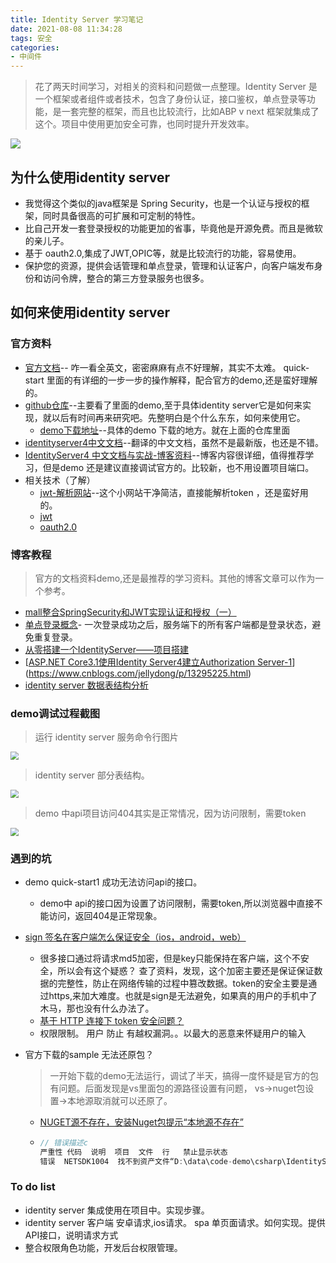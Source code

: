 ```yaml
---
title: Identity Server 学习笔记
date: 2021-08-08 11:34:28
tags: 安全
categories:
- 中间件
---
```


> 花了两天时间学习，对相关的资料和问题做一点整理。Identity Server 是一个框架或者组件或者技术，包含了身份认证，接口鉴权，单点登录等功能，是一套完整的框架，而且也比较流行，比如ABP v next 框架就集成了这个。项目中使用更加安全可靠，也同时提升开发效率。

![](http://blogimg.hongjy.cn/identity-server4-1-0.png)
<!-- more -->
## 为什么使用identity server

- 我觉得这个类似的java框架是 Spring Security，也是一个认证与授权的框架，同时具备很高的可扩展和可定制的特性。
- 比自己开发一套登录授权的功能更加的省事，毕竟他是开源免费。而且是微软的亲儿子。
- 基于 oauth2.0,集成了JWT,OPIC等，就是比较流行的功能，容易使用。
- 保护您的资源，提供会话管理和单点登录，管理和认证客户，向客户端发布身份和访问令牌，整合的第三方登录服务也很多。



## 如何来使用identity server

### 官方资料

- [官方文档](https://identityserver4.readthedocs.io/en/latest/)-- 咋一看全英文，密密麻麻有点不好理解，其实不太难。 quick-start 里面的有详细的一步一步的操作解释，配合官方的demo,还是蛮好理解的。
- [github仓库](https://github.com/IdentityServer)--主要看了里面的demo,至于具体identity server它是如何来实现，就以后有时间再来研究吧。先整明白是个什么东东，如何来使用它。
  - [demo下载地址](https://github.com/IdentityServer/IdentityServer4/tree/main/samples/Quickstarts)--具体的demo 下载的地方。就在上面的仓库里面
- [identityserver4中文文档](http://www.identityserver.com.cn/Home/Detail/javascriptclient)--翻译的中文文档，虽然不是最新版，也还是不错。
- [IdentityServer4 中文文档与实战-博客资料](https://www.cnblogs.com/stulzq/p/8119928.html)--博客内容很详细，值得推荐学习，但是demo 还是建议直接调试官方的。比较新，也不用设置项目端口。
- 相关技术（了解）
  - [jwt-解析网站](https://jwt.ms/)--这个小网站干净简洁，直接能解析token ，还是蛮好用的。
  - [jwt](https://jwt.io/)
  - [oauth2.0](https://oauth.net/2/)



### 博客教程

> 官方的文档资料demo,还是最推荐的学习资料。其他的博客文章可以作为一个参考。

-  [mall整合SpringSecurity和JWT实现认证和授权（一）](http://www.macrozheng.com/#/architect/mall_arch_04?id=mall整合springsecurity和jwt实现认证和授权（一）)
-  [单点登录概念](https://baike.baidu.com/item/%E5%8D%95%E7%82%B9%E7%99%BB%E5%BD%95/4940767)- 一次登录成功之后，服务端下的所有客户端都是登录状态，避免重复登录。
-  [从零搭建一个IdentityServer——项目搭建](https://www.cnblogs.com/selimsong/p/14328840.html)
-  [[ASP.NET Core3.1使用Identity Server4建立Authorization Server-1](https://www.cnblogs.com/jellydong/p/13295225.html)](https://www.cnblogs.com/jellydong/p/13295225.html)
-  [identity server 数据表结构分析](https://www.cnblogs.com/laozhang-is-phi/p/10660403.html)



### demo调试过程截图


>运行 identity server 服务命令行图片

<img src="http://blogimg.hongjy.cn/identity-server4-7.png" style="zoom:80%;" />

>identity server 部分表结构。

<img src="http://blogimg.hongjy.cn/identity-server4-10.png" style="zoom:80%;" />

>demo 中api项目访问404其实是正常情况，因为访问限制，需要token

<img src="http://blogimg.hongjy.cn/identity-server4-8.png" style="zoom:80%;" />


### 遇到的坑

- demo quick-start1 成功无法访问api的接口。

  - demo中 api的接口因为设置了访问限制，需要token,所以浏览器中直接不能访问，返回404是正常现象。

- [sign 签名在客户端怎么保证安全（ios，android，web）](https://segmentfault.com/q/1010000015738229)

  - 很多接口通过将请求md5加密，但是key只能保持在客户端，这个不安全，所以会有这个疑惑？ 查了资料，发现，这个加密主要还是保证保证数据的完整性，防止在网络传输的过程中篡改数据。token的安全主要是通过https,来加大难度。也就是sign是无法避免，如果真的用户的手机中了木马，那也没有什么办法了。
  - [基于 HTTP 连接下 token 安全问题？](https://www.zhihu.com/question/265033797)
  - 权限限制。 用户 防止 有越权漏洞。。以最大的恶意来怀疑用户的输入

- 官方下载的sample 无法还原包？

  > 一开始下载的demo无法运行，调试了半天，搞得一度怀疑是官方的包有问题。后面发现是vs里面包的源路径设置有问题， vs->nuget包设置->本地源取消就可以还原了。

  - [NUGET源不存在，安装Nuget包提示“本地源不存在”](https://blog.csdn.net/weixin_34148340/article/details/93188162)

  - ```csharp
    // 错误描述c
    严重性	代码	说明	项目	文件	行	禁止显示状态
    错误	NETSDK1004	找不到资产文件“D:\data\code-demo\csharp\IdentityServer4-main\samples\Quickstarts\1_ClientCredentials\src\IdentityServer\obj\project.assets.json”。运行 NuGet 包还原以生成此文件。	IdentityServer	C:\Program Files\dotnet\sdk\3.1.403\Sdks\Microsoft.NET.Sdk\targets\Microsoft.PackageDependencyResolution.targets	241	
    ```

    

### To do list

- identity server 集成使用在项目中。实现步骤。
- identity server 客户端 安卓请求,ios请求。 spa 单页面请求。如何实现。提供API接口，说明请求方式
- 整合权限角色功能，开发后台权限管理。



